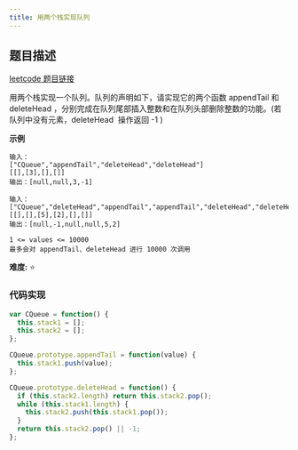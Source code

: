 ```yaml
---
title: 用两个栈实现队列
---
```


## 题目描述

[leetcode 题目链接](https://leetcode-cn.com/problems/yong-liang-ge-zhan-shi-xian-dui-lie-lcof/)

用两个栈实现一个队列。队列的声明如下，请实现它的两个函数 appendTail 和 deleteHead ，分别完成在队列尾部插入整数和在队列头部删除整数的功能。(若队列中没有元素，deleteHead  操作返回 -1 )

**示例**

```
输入：
["CQueue","appendTail","deleteHead","deleteHead"]
[[],[3],[],[]]
输出：[null,null,3,-1]

输入：
["CQueue","deleteHead","appendTail","appendTail","deleteHead","deleteHead"]
[[],[],[5],[2],[],[]]
输出：[null,-1,null,null,5,2]

1 <= values <= 10000
最多会对 appendTail、deleteHead 进行 10000 次调用
```

**难度:** ⭐

### 代码实现

```js
var CQueue = function() {
  this.stack1 = [];
  this.stack2 = [];
};

CQueue.prototype.appendTail = function(value) {
  this.stack1.push(value);
};

CQueue.prototype.deleteHead = function() {
  if (this.stack2.length) return this.stack2.pop();
  while (this.stack1.length) {
    this.stack2.push(this.stack1.pop());
  }
  return this.stack2.pop() || -1;
};
```
